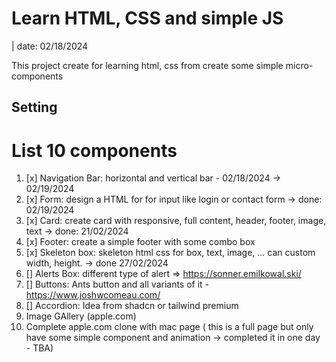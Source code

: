 # Learn HTML, CSS and simple JS

| date: 02/18/2024

This project create for learning html, css from create some simple micro-components

## Setting

# List 10 components

1. [x] Navigation Bar: horizontal and vertical bar - 02/18/2024 -> 02/19/2024
2. [x] Form: design a HTML for for input like login or contact form -> done: 02/19/2024
3. [x] Card: create card with responsive, full content, header, footer, image, text -> done: 21/02/2024
4. [x] Footer: create a simple footer with some combo box
5. [x] Skeleton box: skeleton html css for box, text, image, ... can custom width, height. -> done 27/02/2024
6. [] Alerts Box: different type of alert => https://sonner.emilkowal.ski/
7. [] Buttons: Ants button and all variants of it - https://www.joshwcomeau.com/
8. [] Accordion: Idea from shadcn or tailwind premium
9. Image GAllery (apple.com)
10. Complete apple.com clone with mac page ( this is a full page but only have some simple component and animation -> completed it in one day - TBA)
